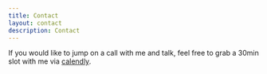 ```yaml
---
title: Contact
layout: contact
description: Contact
---
```


If you would like to jump on a call with me and talk, feel free to grab a 30min slot with me via [calendly](https://calendly.com/tobias-pflug/30min-chat).
